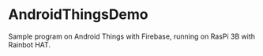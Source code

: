 # AndroidThingsDemo
Sample program on Android Things with Firebase, running on RasPi 3B with Rainbot HAT.
